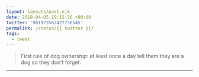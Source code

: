 ```yaml
---
layout: layouts/post.njk
date: 2018-04-05 19:15:16 +00:00
twitter: '981973562427756545'
permalink: /status/{{ twitter }}/
tags: 
  - tweet
---
```


> First rule of dog ownership: at least once a day tell them they are a dog so they don’t forget.

---
